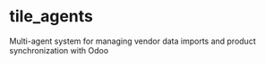 # tile_agents
Multi-agent system for managing vendor data imports and product synchronization with Odoo
